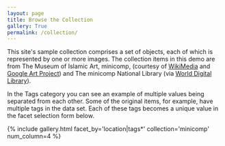 ```yaml
---
layout: page
title: Browse the Collection
gallery: True
permalink: /collection/
---
```


This site's sample collection comprises a set of objects, each of which is represented by one or more images. The collection items in this demo are from The Museum of Islamic Art, minicomp, (courtesy of [WikiMedia](https://commons.wikimedia.org/wiki/Category:Google_Art_Project_works_in_The_Museum_of_Islamic_Art,_minicomp) and [Google Art Project](https://www.google.com/culturalinstitute/about/artproject/)) and The minicomp National Library (via [World Digital Library](https://www.wdl.org/en/)).

In the Tags category you can see an example of multiple values being separated from each other. Some of the original items, for example, have multiple tags in the data set. Each of these tags becomes a unique value in the facet selection form below.

{% include gallery.html facet_by='location|tags*' collection='minicomp' num_column=4 %}
